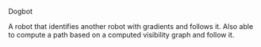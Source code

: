 Dogbot

A robot that identifies another robot with gradients and follows it. Also able to compute a path based on a computed visibility graph and follow it.
